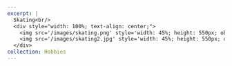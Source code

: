 ```yaml
---
excerpt: |
  Skating<br/>
  <div style="width: 100%; text-align: center;">
    <img src='/images/skating.png' style='width: 45%; height: 550px; object-fit: cover; border: none; display: inline-block; margin: 0;' alt='Skating 1'>
    <img src='/images/skating2.jpg' style='width: 45%; height: 550px; object-fit: cover; border: none; display: inline-block; margin: 0;' alt='Skating 2'>
  </div>
collection: Hobbies
---
```


